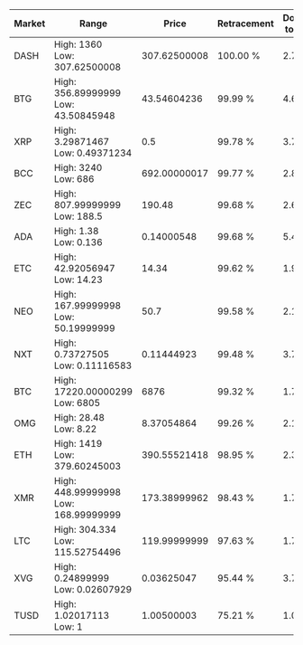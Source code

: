 | Market | Range | Price| Retracement | Doubles to 50% |
| --- | --- | --- | --- | --- |
| DASH | High: 1360<br />Low: 307.62500008 | 307.62500008 | 100.00 % | 2.71 |
| BTG | High: 356.89999999<br />Low: 43.50845948 | 43.54604236 | 99.99 % | 4.60 |
| XRP | High: 3.29871467<br />Low: 0.49371234 | 0.5 | 99.78 % | 3.79 |
| BCC | High: 3240<br />Low: 686 | 692.00000017 | 99.77 % | 2.84 |
| ZEC | High: 807.99999999<br />Low: 188.5 | 190.48 | 99.68 % | 2.62 |
| ADA | High: 1.38<br />Low: 0.136 | 0.14000548 | 99.68 % | 5.41 |
| ETC | High: 42.92056947<br />Low: 14.23 | 14.34 | 99.62 % | 1.99 |
| NEO | High: 167.99999998<br />Low: 50.19999999 | 50.7 | 99.58 % | 2.15 |
| NXT | High: 0.73727505<br />Low: 0.11116583 | 0.11444923 | 99.48 % | 3.71 |
| BTC | High: 17220.00000299<br />Low: 6805 | 6876 | 99.32 % | 1.75 |
| OMG | High: 28.48<br />Low: 8.22 | 8.37054864 | 99.26 % | 2.19 |
| ETH | High: 1419<br />Low: 379.60245003 | 390.55521418 | 98.95 % | 2.30 |
| XMR | High: 448.99999998<br />Low: 168.99999999 | 173.38999962 | 98.43 % | 1.78 |
| LTC | High: 304.334<br />Low: 115.52754496 | 119.99999999 | 97.63 % | 1.75 |
| XVG | High: 0.24899999<br />Low: 0.02607929 | 0.03625047 | 95.44 % | 3.79 |
| TUSD | High: 1.02017113<br />Low: 1 | 1.00500003 | 75.21 % | 1.01 |
